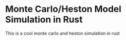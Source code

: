 # Monte Carlo/Heston Model Simulation in Rust

This is a cool monte carlo and heston simulation in rust

